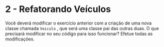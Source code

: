 # 2 - Refatorando Veículos
Você deverá modificar o exercício anterior com a criação de uma nova classe chamada `Veiculo` , que será uma classe pai das outras duas. O que precisará modificar no seu código para isso funcionar? Efetue todas as modificações.
